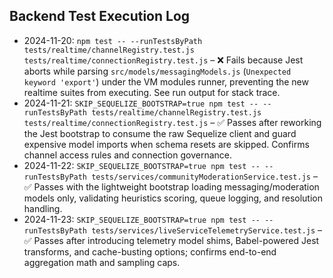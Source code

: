 ## Backend Test Execution Log

- 2024-11-20: `npm test -- --runTestsByPath tests/realtime/channelRegistry.test.js tests/realtime/connectionRegistry.test.js` – ❌ Fails because Jest aborts while parsing `src/models/messagingModels.js` (`Unexpected keyword 'export'`) under the VM modules runner, preventing the new realtime suites from executing. See run output for stack trace.
- 2024-11-21: `SKIP_SEQUELIZE_BOOTSTRAP=true npm test -- --runTestsByPath tests/realtime/channelRegistry.test.js tests/realtime/connectionRegistry.test.js` – ✅ Passes after reworking the Jest bootstrap to consume the raw Sequelize client and guard expensive model imports when schema resets are skipped. Confirms channel access rules and connection governance.
- 2024-11-22: `SKIP_SEQUELIZE_BOOTSTRAP=true npm test -- --runTestsByPath tests/services/communityModerationService.test.js` – ✅ Passes with the lightweight bootstrap loading messaging/moderation models only, validating heuristics scoring, queue logging, and resolution handling.
- 2024-11-23: `SKIP_SEQUELIZE_BOOTSTRAP=true npm test -- --runTestsByPath tests/services/liveServiceTelemetryService.test.js` – ✅ Passes after introducing telemetry model shims, Babel-powered Jest transforms, and cache-busting options; confirms end-to-end aggregation math and sampling caps.
